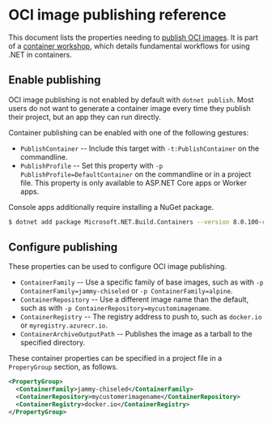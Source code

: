 # OCI image publishing reference

This document lists the properties needing to [publish OCI images](publish-oci.md). It is part of a [container workshop](README.md), which details fundamental workflows for using .NET in containers.

## Enable publishing

OCI image publishing is not enabled by default with `dotnet publish`. Most users do not want to generate a container image every time they publish their project, but an app they can run directly.

Container publishing can be enabled with one of the following gestures:

- `PublishContainer` -- Include this target with `-t:PublishContainer` on the commandline.
- `PublishProfile` -- Set this property with `-p PublishProfile=DefaultContainer` on the commandline or in a project file. This property is only available to ASP.NET Core apps or Worker apps.

Console apps additionally require installing a NuGet package.

```bash
$ dotnet add package Microsoft.NET.Build.Containers --version 8.0.100-rc.2.23480.5
```

## Configure publishing

These properties can be used to configure OCI image publishing.

- `ContainerFamily` -- Use a specific family of base images, such as with `-p ContainerFamily=jammy-chiseled` or `-p ContainerFamily=alpine`.
- `ContainerRepository` -- Use a different image name than the default, such as with `-p ContainerRepository=mycustomimagename`.
- `ContainerRegistry` -- The registry address to push to, such as `docker.io` or `myregistry.azurecr.io`.
- `ContainerArchiveOutputPath` -- Publishes the image as a tarball to the specified directory.

These container properties can be specified in a project file in a `ProperyGroup` section, as follows.

```xml
<PropertyGroup>
  <ContainerFamily>jammy-chiseled</ContainerFamily>
  <ContainerRepository>mycustomerimagename</ContainerRepository>
  <ContainerRegistry>docker.io</ContainerRegistry>
</PropertyGroup>
```
